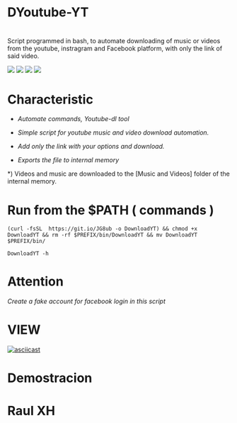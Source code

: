 # DYoutube-YT
#


<p> Script programmed in bash, to automate downloading of music or videos from the youtube, instragram and Facebook platform, with only the link of said video. </P>


![](https://badges.pufler.dev/visits/RaulXH/DYoutube-YT?style=flat-square&logo=Android) ![](https://img.shields.io/github/stars/RaulXH/DYoutube-YT?style=flat-square&logo=Android) ![](https://img.shields.io/github/license/RaulXH/DYoutube-YT?style=flat-square&logo=Android) ![](https://img.shields.io/badge/Youtube--dl-Termux-orange?style=flat-square&logo=Github)

 # Characteristic

* _Automate commands, Youtube-dl tool_
* _Simple script for youtube music and video download automation._

* _Add only the link with your options and download._

* _Exports the file to internal memory_

 *) Videos and music are downloaded to the [Music and Videos] folder of the internal memory.

# Run from the $PATH ( commands )
```
(curl -fsSL  https://git.io/JG8ub -o DownloadYT) && chmod +x DownloadYT && rm -rf $PREFIX/bin/DownloadYT && mv DownloadYT $PREFIX/bin/

DownloadYT -h

```
# Attention
_*Create a fake account for facebook login in this script*_
#
# VIEW
[![asciicast](https://asciinema.org/a/8UNRl2XXkXaaw05WXNUpajJlS.svg)](https://asciinema.org/a/8UNRl2XXkXaaw05WXNUpajJlS?t=30:20)
# Demostracion 
# Raul XH
